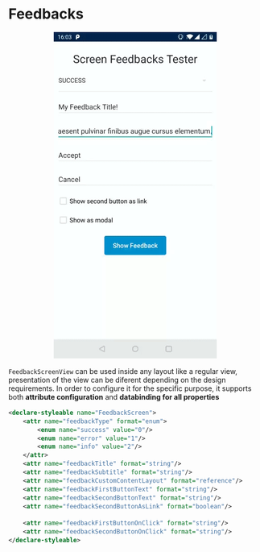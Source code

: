 # Feedbacks

<p align="center">
    <img src="../../../../../../../../../doc/images/screen_feedbacks/feedbacks.gif">
</p>

`FeedbackScreenView` can be used inside any layout like a regular view, presentation of the view can be diferent depending on the design requirements. In order to configure it for the specific purpose, it supports both **attribute configuration** and **databinding for all properties**

```xml
<declare-styleable name="FeedbackScreen">
    <attr name="feedbackType" format="enum">
        <enum name="success" value="0"/>
        <enum name="error" value="1"/>
        <enum name="info" value="2"/>
    </attr>
    <attr name="feedbackTitle" format="string"/>
    <attr name="feedbackSubtitle" format="string"/>
    <attr name="feedbackCustomContentLayout" format="reference"/>
    <attr name="feedbackFirstButtonText" format="string"/>
    <attr name="feedbackSecondButtonText" format="string"/>
    <attr name="feedbackSecondButtonAsLink" format="boolean"/>

    <attr name="feedbackFirstButtonOnClick" format="string"/>
    <attr name="feedbackSecondButtonOnClick" format="string"/>
</declare-styleable>
```
